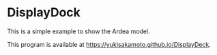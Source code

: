 # DisplayDock

This is a simple example to show the Ardea model.

This program is available at <https://yukisakamoto.github.io/DisplayDeck>.


